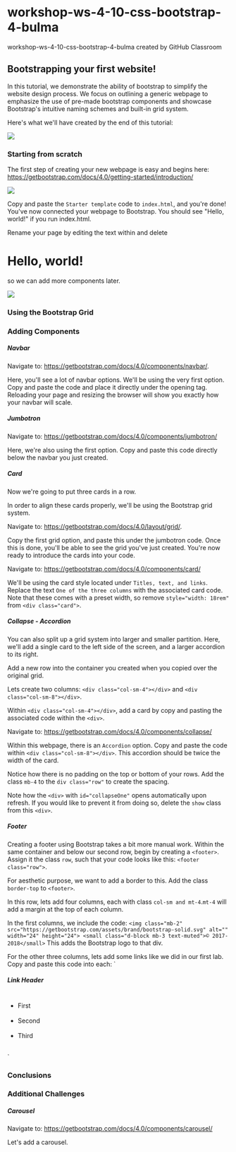 # workshop-ws-4-10-css-bootstrap-4-bulma
workshop-ws-4-10-css-bootstrap-4-bulma created by GitHub Classroom

## Bootstrapping your first website!

In this tutorial, we demonstrate the ability of bootstrap to simplify the website design process. We focus on outlining a generic webpage to emphasize the use of pre-made bootstrap components and showcase Bootstrap's intuitive naming schemes and built-in grid system.

Here's what we'll have created by the end of this tutorial:

<img src=#>

### Starting from scratch

The first step of creating your new webpage is easy and begins here: https://getbootstrap.com/docs/4.0/getting-started/introduction/

<img src=#>

Copy and paste the `Starter template` code to `index.html`, and you're done! You've now connected your webpage to Bootstrap. You should see "Hello, world!" if you run index.html.

Rename your page by editing the text within <title></title> and delete <h1>Hello, world!</h1> so we can add more components later.

<img src=#>

### Using the Bootstrap Grid


### Adding Components

##### Navbar

Navigate to: https://getbootstrap.com/docs/4.0/components/navbar/.

Here, you'll see a lot of navbar options. We'll be using the very first option. Copy and paste the code and place it directly under the opening <body> tag. Reloading your page and resizing the browser will show you exactly how your navbar will scale.

##### Jumbotron

Navigate to: https://getbootstrap.com/docs/4.0/components/jumbotron/

Here, we're also using the first option. Copy and paste this code directly below the navbar you just created.

##### Card

Now we're going to put three cards in a row.

In order to align these cards properly, we'll be using the Bootstrap grid system.

Navigate to: https://getbootstrap.com/docs/4.0/layout/grid/.

Copy the first grid option, and paste this under the jumbotron code. Once this is done, you'll be able to see the grid you've just created. You're now ready to introduce the cards into your code.

Navigate to: https://getbootstrap.com/docs/4.0/components/card/

We'll be using the card style located under `Titles, text, and links`. Replace the text `One of the three columns` with the associated card code. Note that these comes with a preset width, so remove `style="width: 18rem"` from `<div class="card">`.

##### Collapse - Accordion

You can also split up a grid system into larger and smaller partition. Here, we'll add a single card to the left side of the screen, and a larger accordion to its right.

Add a new row into the container you created when you copied over the original grid.

Lets create two columns: `<div class="col-sm-4"></div>` and `<div class="col-sm-8"></div>`.

Within `<div class="col-sm-4"></div>`, add a card by copy and pasting the associated code within the `<div>`.

Navigate to: https://getbootstrap.com/docs/4.0/components/collapse/

Within this webpage, there is an `Accordion` option. Copy and paste the code within `<div class="col-sm-8"></div>`. This accordion should be twice the width of the card.

Notice how there is no padding on the top or bottom of your rows. Add the class `mb-4` to the `div class="row"` to create the spacing.

Note how the `<div>` with `id="collapseOne"` opens automatically upon refresh. If you would like to prevent it from doing so, delete the `show` class from this `<div>`.

##### Footer

Creating a footer using Bootstrap takes a bit more manual work. Within the same container and below our second row, begin by creating a `<footer>`. Assign it the class `row`, such that your code looks like this: `<footer class="row">`.

For aesthetic purpose, we want to add a border to this. Add the class `border-top` to `<footer>`.

In this row, lets add four columns, each with class `col-sm and mt-4`.`mt-4` will add a margin at the top of each column.

In the first columns, we include the code:
  `<img class="mb-2" src="https://getbootstrap.com/assets/brand/bootstrap-solid.svg" alt="" width="24" height="24">
  <small class="d-block mb-3 text-muted">© 2017-2018</small>`
This adds the Bootstrap logo to that div.

For the other three columns, lets add some links like we did in our first lab. Copy and paste this code into each:
`<h5>Link Header</h3>
 <ul class="list-unstyled">
   <li>First</li>
   <li>Second</li>
   <li>Third</li>
 </ul>`

### Conclusions
### Additional Challenges
##### Carousel
Navigate to: https://getbootstrap.com/docs/4.0/components/carousel/

Let's add a carousel.
